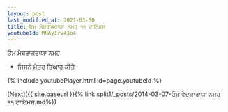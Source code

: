 ```yaml
---
layout: post
last_modified_at: 2021-03-30
title: ਓਮ ਮੈਥਰਾਕਰਾਯਾ ਨਮਹ ੧੧ ਟਾਇਮਸ
youtubeId: MNAyIrv43o4
---
```

 
 
 ਓਮ ਮੈਥਰਾਕਰਾਯਾ ਨਮਹ  
 
 -  ਜਿਸਨੇ ਮੰਤਰ ਤਿਆਰ ਕੀਤੇ 
 
  
 
  
 
 
 
 
 
 


{% include youtubePlayer.html id=page.youtubeId %}
 
[Next]({{ site.baseurl }}{% link  split1/_posts/2014-03-07-ਓਮ ਵੇਦਕਾਰਾਯਾ ਨਮਹ ੧੧ ਟਾਇਮਸ.md%})
 
